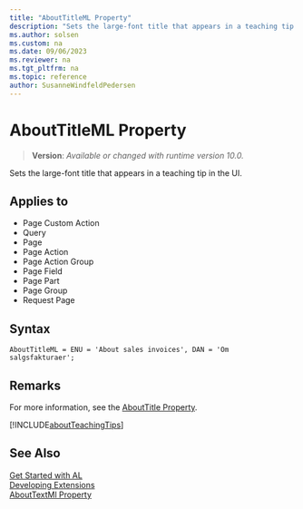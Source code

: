 ```yaml
---
title: "AboutTitleML Property"
description: "Sets the large-font title that appears in a teaching tip in the UI."
ms.author: solsen
ms.custom: na
ms.date: 09/06/2023
ms.reviewer: na
ms.tgt_pltfrm: na
ms.topic: reference
author: SusanneWindfeldPedersen
---
```

[//]: # (START>DO_NOT_EDIT)
[//]: # (IMPORTANT:Do not edit any of the content between here and the END>DO_NOT_EDIT.)
[//]: # (Any modifications should be made in the .xml files in the ModernDev repo.)
# AboutTitleML Property
> **Version**: _Available or changed with runtime version 10.0._

Sets the large-font title that appears in a teaching tip in the UI.

## Applies to
-   Page Custom Action
-   Query
-   Page
-   Page Action
-   Page Action Group
-   Page Field
-   Page Part
-   Page Group
-   Request Page

[//]: # (IMPORTANT: END>DO_NOT_EDIT)

## Syntax

```al
AboutTitleML = ENU = 'About sales invoices', DAN = 'Om salgsfakturaer';
```

## Remarks

For more information, see the [AboutTitle Property](devenv-abouttitle-property.md). 

[!INCLUDE[aboutTeachingTips](../includes/include-about-teaching-tips.md)]

## See Also

[Get Started with AL](../devenv-get-started.md)  
[Developing Extensions](../devenv-dev-overview.md)  
[AboutTextMl Property](devenv-abouttextml-property.md)  